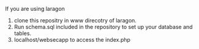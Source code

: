 If you are using laragon
1. clone this repositry in www direcotry of laragon.
2. Run schema.sql included in the repository to set up your database and tables.
3. localhost/websecapp to access the index.php
